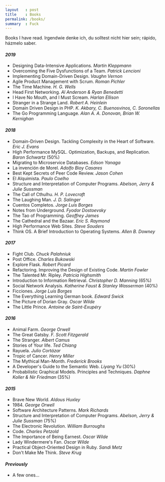 ```yaml
---
layout   : post
title    : Books
permalink: /books/
summary  : Fuck
---
```


Books I have read. Irgendwie denke ich, du solltest nicht hier sein; rápido, házmelo saber.

#### *2019*

- Designing Data-Intensive Applications. *Martin Kleppmann*
- Overcoming the Five Dysfunctions of a Team. *Patrick Lencioni*
- Implementing Domain-Driven Design. *Vaughn Vernon*
- Agile Product Management with Scrum. *Roman Pichler*
- The Time Machine. *H. G. Wells*
- Head First Networking. *Al Anderson & Ryan Benedetti*
- I Have No Mouth, and I Must Scream. *Harlan Ellison*
- Stranger in a Strange Land. *Robert A. Heinlein*
- Domain Driven Design in PHP. *K. Akbary, C. Buenosvinos, C. Soronellas*
- The Go Programming Language. *Alan A. A. Donovan, Brian W. Kernighan*

#### *2018*

- Domain-Driven Design. Tackling Complexity in the Heart of Software. *Eric J. Evans*
- High Performance MySQL. Optimization, Backups, and Replication. *Baron Schwartz* (50%)
- Migrating to Microservice Databases. *Edson Yanaga*
- La invención de Morel. *Adolfo Bioy Casares*
- Best Kept Secrets of Peer Code Review. *Jason Cohen*
- El Alquimista. *Paulo Coelho*
- Structure and Interpretation of Computer Programs. *Abelson, Jerry & Julie Sussman*
- The Call of Cthulhu. *H. P. Lovecraft*
- The Laughing Man. *J. D. Salinger*
- Cuentos Completos. *Jorge Luis Borges*
- Notes from Underground. *Fyodor Dostoevsky*
- The Tao of Programming. *Geoffrey James*
- The Cathedral and the Bazaar. *Eric S. Raymond*
- High Performance Web Sites. *Steve Souders*
- Think OS. A Brief Introduction to Operating Systems. *Allen B. Downey*

#### *2017*

- Fight Club. *Chuck Palahniuk*
- Post Office. *Charles Bukowski*
- Explore Flask. *Robert Picard*
- Refactoring. Improving the Design of Existing Code. *Martin Fowler*
- The Talented Mr. Ripley. *Patricia Highsmith*
- Introduction to Information Retrieval. *Christopher D. Manning* (65%)
- Social Network Analysis. *Katherine Faust & Stanley Wasserman* (40%)
- Ficciones. *Jorge Luis Borges*
- The Everything Learning German book. *Edward Swick*
- The Picture of Dorian Gray. *Oscar Wilde*
- The Little Prince. *Antoine de Saint-Exupéry*

#### *2016*

- Animal Farm. *George Orwell*
- The Great Gatsby. *F. Scott Fitzgerald*
- The Stranger. *Albert Camus*
- Stories of Your life. *Ted Chiang*
- Rayuela. *Julio Cortázar*
- Tropic of Cancer. *Henry Miller*
- The Mythical Man-Month. *Frederick Brooks*
- A Developer's Guide to the Semantic Web. *Liyang Yu* (30%)
- Probabilistic Graphical Models. Principles and Techniques. *Daphne Koller & Nir Friedman* (35%)

#### *2015*

- Brave New World. *Aldous Huxley*
- 1984\. *George Orwell*
- Software Architecture Patterns. *Mark Richards*
- Structure and Interpretation of Computer Programs. *Abelson, Jerry & Julie Sussman* (75%)
- The Electronic Revolution. *William Burroughs*
- Code. *Charles Petzold*
- The Importance of Being Earnest. *Oscar Wilde*
- Lady Windermere's Fan. *Oscar Wilde*
- Practical Object-Oriented Design in Ruby. *Sandi Metz*
- Don't Make Me Think. *Steve Krug*

#### *Previously*

- A few ones...
